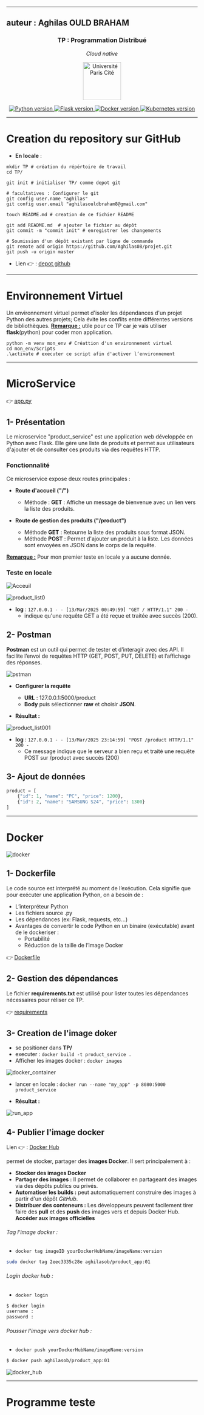 ----
auteur : Aghilas OULD BRAHAM
----
<h3 align="center">TP : Programmation Distribué</h3>

<p align="center"><i>Cloud native</i></p>
<p align="center"
    <a href="https://www.u-paris.fr/">
       <img alt="Université Paris Cité" src="https://upload.wikimedia.org/wikipedia/commons/thumb/4/4b/Logo_Universit%C3%A9_Paris-Cit%C3%A9_%28partenariat_Wikim%C3%A9dia%29.svg/1024px-Logo_Universit%C3%A9_Paris-Cit%C3%A9_%28partenariat_Wikim%C3%A9dia%29.svg.png" width="100">
    </a>
</p>
<p align="center">
    <a href="https://docs.pypots.com/en/latest/install.html#reasons-of-version-limitations-on-dependencies">
       <img alt="Python version" src="https://img.shields.io/badge/Python-v3.12-E97040?logo=python&logoColor=white">
    </a>
    <a href="https://flask.palletsprojects.com/">
       <img alt="Flask version" src="https://img.shields.io/badge/Flask-v2.0.3-FF1493?logo=flask&logoColor=white">
    </a>
    <a href="https://www.docker.com/">
       <img alt="Docker version" src="https://img.shields.io/badge/Docker-v4.38.0-2496ED?logo=docker&logoColor=white">
    </a>
    <a href="https://kubernetes.io/">
       <img alt="Kubernetes version" src="https://img.shields.io/badge/Kubernetes-v1.21+-326CE5?logo=kubernetes&logoColor=white">
    </a>
</p>

----
# Creation du repository sur GitHub
* **En locale** :
````shell
mkdir TP # création du répértoire de travail
cd TP/ 

git init # initialiser TP/ comme depot git

# facultatives : Configurer le git
git config user.name "aghilas"
git config user.email "aghilasouldbraham8@gmail.com"

touch README.md # creation de ce fichier README

git add README.md  # ajouter le fichier au dépôt
git commit -m "commit init" # enregistrer les changements

# Soumission d'un dépôt existant par ligne de commande
git remote add origin https://github.com/Aghilas08/projet.git
git push -u origin master
````
* Lien 👉 : [depot github](https://github.com/Aghilas08/projet.git)

****

# Environnement Virtuel

Un environnement virtuel permet d'isoler les dépendances d'un projet Python des autres projets; Cela évite les conflits entre différentes versions de bibliothèques.
<U>**Remarque :**</U> utile pour ce TP car je vais utiliser **flask**(python) pour coder mon application.
````shell
python -m venv mon_env # Créattion d'un environnement virtuel
cd mon_env/Scripts
.\activate # executer ce script afin d'activer l’environnement
````

****

# MicroService
👉 [app.py](app.py)
## 1- Présentation
Le microservice "product_service" est une application web développée en Python avec Flask. Elle gère une liste de produits et permet aux utilisateurs d'ajouter et de consulter ces produits via des requêtes HTTP.

### Fonctionnalité
Ce microservice expose deux routes principales :
* **Route d'accueil ("/")**
  * Méthode : **GET** : Affiche un message de bienvenue avec un lien vers la liste des produits.

* **Route de gestion des produits ("/product")**
   *  Méthode **GET** : Retourne la liste des produits sous format JSON.
   *  Méthode **POST** : Permet d'ajouter un produit à la liste. Les données sont envoyées en JSON dans le corps de la requête.

<U>**Remarque :**</U> Pour mon premier teste en locale y a aucune donnée.

### Teste en locale
![Acceuil](./img/home.png)

![product_list0](./img/product000.png)

* **log** : ``127.0.0.1 - - [13/Mar/2025 00:49:59] "GET / HTTP/1.1" 200 -``
  * indique qu'une requête GET a été reçue et traitée avec succès (200).

## 2- Postman
**Postman** est un outil qui permet de tester et d’interagir avec des API. Il facilite l’envoi de requêtes HTTP (GET, POST, PUT, DELETE) et l’affichage des réponses.

![pstman](./img/postman.png)

* **Configurer la requête**
   *  **URL** : 127.0.0.1:5000/product
   *  **Body** puis sélectionner **raw** et choisir **JSON**.

* **Résultat :**

![product_list001](./img/product001.png)

* **log** : ``127.0.0.1 - - [13/Mar/2025 23:14:59] "POST /product HTTP/1.1" 200 -``
  * Ce message indique que le serveur a bien reçu et traité une requête POST sur /product avec succès (200)

## 3- Ajout de données

````python
product = [    
    {"id": 1, "name": "PC", "price": 1200},
    {"id": 2, "name": "SAMSUNG S24", "price": 1300}
]
````
****

# Docker

![docker](./img/docker1.png)

## 1- Dockerfile
Le code source est interprété au moment de l’exécution. Cela signifie que pour exécuter une application Python, on a besoin de :
*  L’interpréteur Python
*  Les fichiers source .py
*  Les dépendances (ex: Flask, requests, etc...)
*  Avantages de convertir le code Python en un binaire (exécutable) avant de le dockeriser :
   *  Portabilité
   *  Réduction de la taille de l’image Docker

👉 [Dockerfile](Dockerfile)

## 2- Gestion des dépendances

Le fichier **requirements.txt** est utilisé pour lister toutes les dépendances nécessaires pour réliser ce TP.

👉 [requirements](requirements.txt)

## 3- Creation de l'image doker
* se positioner dans **TP/**
* executer : ``docker build -t product_service . ``
* Afficher les images docker : ``docker images``

![docker_container](./img/container.png)

* lancer en locale : ``docker run --name "my_app" -p 8080:5000 product_service``

* **Résultat :**

![run_app](./img/run_app.png)

## 4- Publier l'image docker

Lien 👉 : [Docker Hub](https://hub.docker.com/repository/docker/aghilasob/product_app/general)

permet de stocker, partager des **images Docker**. Il sert principalement à :

* **Stocker des images Docker**
* **Partager des images :** Il permet de collaborer en partageant des images via des dépôts publics ou privés.
* **Automatiser les builds :** peut automatiquement construire des images à partir d'un dépôt *GitHub*.
* **Distribuer des conteneurs :** Les développeurs peuvent facilement tirer faire des **pull** et des **push** des images vers et depuis Docker Hub.
**Accéder aux images officielles**

###### Tag l'image docker :
*  ``docker tag imageID yourDockerHubName/imageName:version``

````sh
sudo docker tag 2eec3335c28e aghilasob/product_app:01
````

###### Login docker hub :
* ``docker login``

````sh
$ docker login
username : 
password :
````

###### Pousser l'image vers docker hub : 
* ``docker push yourDockerHubName/imageName:version``

````sh
$ docker push aghilasob/product_app:01
````


![docker_hub](./img/docker_hub.png)

****
# Programme teste